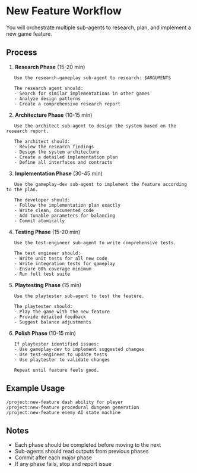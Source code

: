 <!-- .claude/commands/new-feature.md -->
# New Feature Workflow

You will orchestrate multiple sub-agents to research, plan, and implement a new game feature.

## Process
1. **Research Phase** (15-20 min)
````
   Use the research-gameplay sub-agent to research: $ARGUMENTS
   
   The research agent should:
   - Search for similar implementations in other games
   - Analyze design patterns
   - Create a comprehensive research report
````

2. **Architecture Phase** (10-15 min)
````
   Use the architect sub-agent to design the system based on the research report.
   
   The architect should:
   - Review the research findings
   - Design the system architecture
   - Create a detailed implementation plan
   - Define all interfaces and contracts
````

3. **Implementation Phase** (30-45 min)
````
   Use the gameplay-dev sub-agent to implement the feature according to the plan.
   
   The developer should:
   - Follow the implementation plan exactly
   - Write clean, documented code
   - Add tunable parameters for balancing
   - Commit atomically
````

4. **Testing Phase** (15-20 min)
````
   Use the test-engineer sub-agent to write comprehensive tests.
   
   The test engineer should:
   - Write unit tests for all new code
   - Write integration tests for gameplay
   - Ensure 60% coverage minimum
   - Run full test suite
````

5. **Playtesting Phase** (15 min)
````
   Use the playtester sub-agent to test the feature.
   
   The playtester should:
   - Play the game with the new feature
   - Provide detailed feedback
   - Suggest balance adjustments
````

6. **Polish Phase** (10-15 min)
````
   If playtester identified issues:
   - Use gameplay-dev to implement suggested changes
   - Use test-engineer to update tests
   - Use playtester to validate changes
   
   Repeat until feature feels good.
````

## Example Usage
````
/project:new-feature dash ability for player
/project:new-feature procedural dungeon generation
/project:new-feature enemy AI state machine
````

## Notes
- Each phase should be completed before moving to the next
- Sub-agents should read outputs from previous phases
- Commit after each major phase
- If any phase fails, stop and report issue